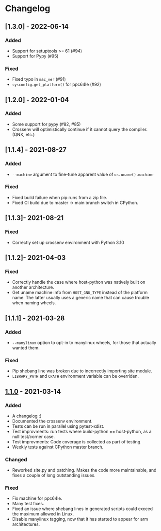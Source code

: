 # Changelog

## [1.3.0] - 2022-06-14

### Added
- Support for setuptools >= 61 (#94)
- Support for Pypy (#95)

### Fixed
- Fixed typo in `mac_ver` (#91)
- `sysconfig.get_platform()` for ppc64le (#92)

## [1.2.0] - 2022-01-04

### Added
- Some support for pypy (#82, #85)
- Crossenv will optimistically continue if it cannot query the compiler. (QNX,
  etc.)

## [1.1.4] - 2021-08-27

### Added
- `--machine` argument to fine-tune apparent value of `os.uname().machine`

### Fixed
- Fixed build failure when pip runs from a zip file.
- Fixed CI build due to master -> main branch switch in CPython.

## [1.1.3]- 2021-08-21

### Fixed
- Correctly set up crossenv environment with Python 3.10

## [1.1.2]- 2021-04-03

### Fixed
- Correctly handle the case where host-python was natively built on another
  architecture.
- Get uname machine info from `HOST_GNU_TYPE` instead of the platform name. The
  latter usually uses a generic name that can cause trouble when naming wheels.

## [1.1.1] - 2021-03-28

### Added
- `--manylinux` option to opt-in to manylinux wheels, for those that actually
  wanted them.

### Fixed
- Pip shebang line was broken due to incorrectly importing site module.
- `LIBRARY_PATH` and `CPATH` environment variable can be overriden.

## [1.1.0] - 2021-03-14

### Added
- A changelog :)
- Documented the crossenv environment.
- Tests can be run in parallel using pytest-xdist.
- Test improvments: run tests where build-python == host-python, as a null
  test/corner case.
- Test improvments: Code coverage is collected as part of testing.
- Weekly tests against CPython master branch.

### Changed
- Reworked site.py and patching. Makes the code more maintainable, and fixes a
  couple of long outstanding issues.

### Fixed
- Fix machine for ppc64le.
- Many test fixes.
- Fixed an issue where shebang lines in generated scripts could exceed the
  maximum allowed in Linux.
- Disable manylinux tagging, now that it has started to appear for arm
  architectures.

[1.1.0]: https://github.com/benfogle/crossenv/compare/v1.0...v1.1.0
